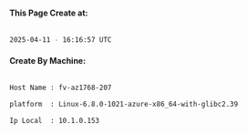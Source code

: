 
   
#### This Page Create at:

```bash

2025-04-11 - 16:16:57 UTC

```

#### Create By Machine:

```bash

Host Name : fv-az1768-207

platform  : Linux-6.8.0-1021-azure-x86_64-with-glibc2.39

Ip Local  : 10.1.0.153

```

